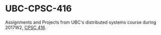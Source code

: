 # UBC-CPSC-416
Assignments and Projects from UBC's distributed systems course during 2017W2,
[CPSC 416](www.cs.ubc.ca/~bestchai/teaching/cs416_2017w2/index.html).
